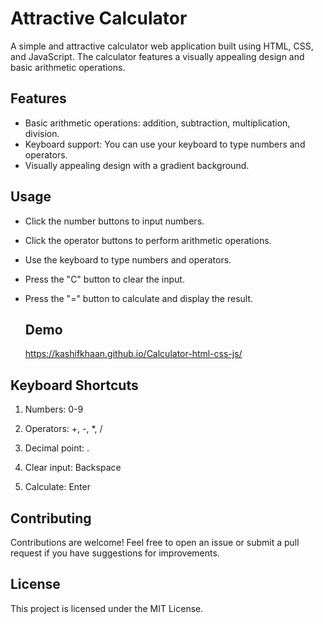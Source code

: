 # Attractive Calculator

A simple and attractive calculator web application built using HTML, CSS, and JavaScript. The calculator features a visually appealing design and basic arithmetic operations.


## Features

- Basic arithmetic operations: addition, subtraction, multiplication, division.
- Keyboard support: You can use your keyboard to type numbers and operators.
- Visually appealing design with a gradient background.

## Usage
- Click the number buttons to input numbers.
- Click the operator buttons to perform arithmetic operations.
- Use the keyboard to type numbers and operators.
- Press the "C" button to clear the input.
- Press the "=" button to calculate and display the result.

  ## Demo

  https://kashifkhaan.github.io/Calculator-html-css-js/
  

## Keyboard Shortcuts

1. Numbers: 0-9

2. Operators: +, -, *, /

3. Decimal point: .

4. Clear input: Backspace

5. Calculate: Enter

## Contributing

Contributions are welcome! Feel free to open an issue or submit a pull request if you have suggestions for improvements.

## License

This project is licensed under the MIT License.
